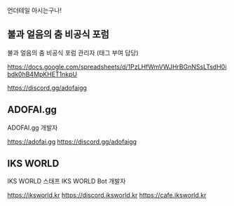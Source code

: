 언더테일 아시는구나!


## 불과 얼음의 춤 비공식 포럼

불과 얼음의 춤 비공식 포럼 관리자 (태그 부여 담당)

https://docs.google.com/spreadsheets/d/1PzLHfWmVWJHrBGnNSsLTsdH0ibdk0hB4MpKHET1nkpU

https://discord.gg/adofaigg

## ADOFAI.gg

ADOFAI.gg 개발자

https://adofai.gg
https://discord.gg/adofaigg

## IKS WORLD

IKS WORLD 스태프
IKS WORLD Bot 개발자

https://iksworld.kr
https://discord.iksworld.kr
https://cafe.iksworld.kr
